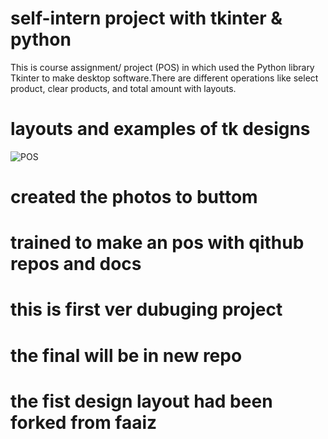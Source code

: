 # self-intern project with tkinter & python
This is course assignment/ project (POS) in which used the Python library Tkinter to make desktop software.There are different operations like select product, clear products, and total amount with layouts.
# layouts and examples of tk designs
![POS](https://user-images.githubusercontent.com/126394589/227118282-02e828a5-1587-4bf6-83d1-5a3bd95753e1.PNG)
# created the photos to buttom
# trained to make an pos with qithub repos and docs
# this is first ver dubuging project
# the final will be in new repo
# the fist design layout had been forked from faaiz
